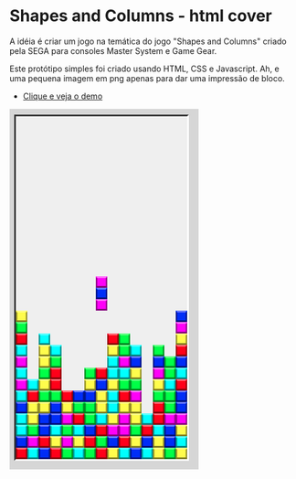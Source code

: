 # Shapes and Columns - html cover
A idéia é criar um jogo na temática do jogo "Shapes and Columns" criado pela SEGA para consoles Master System e Game Gear.

Este protótipo simples foi criado usando HTML, CSS e Javascript. Ah, e uma pequena imagem em png apenas para dar uma impressão de bloco.

- [Clique e veja o demo](https://carlosgutierre.com.br/game)

![Alt text](https://github.com/gutierre69/shapes-collumns-js-game/blob/master/tela.png?raw=true "Shapes and Columns - html cover")